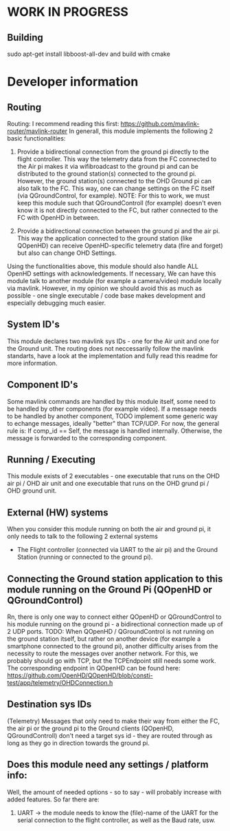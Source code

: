 # WORK IN PROGRESS

## Building
sudo apt-get install libboost-all-dev
and build with cmake

# Developer information

## Routing
Routing: I recommend reading this first: https://github.com/mavlink-router/mavlink-router
In generall, this module implements the following 2 basic functionalities:
1) Provide a bidirectional connection from the ground pi directly to the flight controller.
This way the telemetry data from the FC connected to the Air pi makes it via wifibroadcast to the ground pi
and can be distributed to the ground station(s) connected to the ground pi.
However, the ground station(s) connected to the OHD Ground pi can also talk to the FC. This way, one can change
settings on the FC itself (via QGroundControl, for example). NOTE: For this to work, we must keep this module such
that QGroundControll (for example) doesn't even know it is not directly connected to the FC, but rather connected
to the FC with OpenHD in between.

2) Provide a bidirectional connection between the ground pi and the air pi. This way the application connected to the
ground station (like QOpenHD) can receive OpenHD-specific telemetry data (fire and forget) but also can change OHD
Settings.

Using the functionalities above, this module should also handle ALL OpenHD settings with acknowledgements. If necessary,
We can have this module talk to another module (for example a camera/video) module locally via mavlink. However, in my opinion 
we should avoid this as much as possible - one single executable / code base makes development and especially 
debugging much easier.

## System ID's
This module declares two mavlink sys IDs - one for the Air unit and one for the Ground unit. The routing does not neccessarily follow the mavlink standarts,
have a look at the implementation and fully read this readme for more information.

## Component ID's
Some mavlink commands are handled by this module itself, some need to be handled by other components (for example video).
If a message needs to be handled by another component, TODO implement some generic way to echange messages, ideally "better" than TCP/UDP.
For now, the general rule is: If comp_id == Self, the message is handled internally.
Otherwise, the message is forwarded to the corresponding component.

## Running / Executing
This module exists of 2 executables - one executable that runs on the OHD air pi / OHD air unit and one executable that runs on the 
OHD grund pi / OHD ground unit.

## External (HW) systems
When you consider this module running on both the air and ground pi, it only needs to talk to the following 2 external systems
 - The Flight controller (connected via UART to the air pi) and the Ground Station (running or connected
to the ground pi). 
 
## Connecting the  Ground station application to this module running on the Ground Pi (QOpenHD or QGroundControl)
Rn, there is only one way to connect either QOpenHD or QGroundControl to his module running on the ground pi -
a bidirectional connection made up of 2 UDP ports.
TODO: When QOpenHD / QGroundControl is not running on the ground station itself, but rather on another device (for example a
smartphone connected to the ground pi), another difficulty arises from the necessity to route the messages over another
network. For this, we probably should go with TCP, but the TCPEndpoint still needs some work.
The corresponding endpoint in QOpenHD can be found here: https://github.com/OpenHD/QOpenHD/blob/consti-test/app/telemetry/OHDConnection.h

## Destination sys IDs
(Telemetry) Messages that only need to make their way from either the FC, the air pi or the ground pi 
to the Ground clients (QOpenHD, QGroundControll) don't need a target sys id - they are routed through
as long as they go in direction towards the ground pi.

## Does this module need any settings / platform info:
Well, the amount of needed options - so to say - will probably increase with added features.
So far there are:
1) UART -> the module needs to know the (file)-name of the UART for the serial connection to the flight controller,
   as well as the Baud rate, usw.
